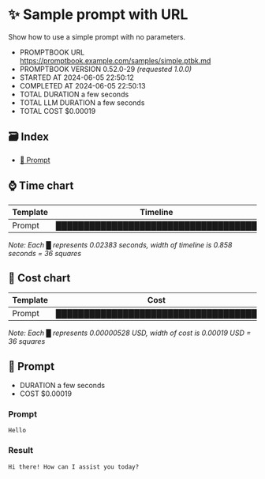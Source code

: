 # ✨ Sample prompt with URL

Show how to use a simple prompt with no parameters.

-   PROMPTBOOK URL https://promptbook.example.com/samples/simple.ptbk.md
-   PROMPTBOOK VERSION 0.52.0-29 _(requested 1.0.0)_
-   STARTED AT 2024-06-05 22:50:12
-   COMPLETED AT 2024-06-05 22:50:13
-   TOTAL DURATION a few seconds
-   TOTAL LLM DURATION a few seconds
-   TOTAL COST $0.00019

## 🗃 Index

-   [💬 Prompt](#-prompt)

## ⌚ Time chart

| Template | Timeline                             |
| -------- | ------------------------------------ |
| Prompt   | ████████████████████████████████████ |

_Note: Each █ represents 0.02383 seconds, width of timeline is 0.858 seconds = 36 squares_

## 💸 Cost chart

| Template | Cost                                 |
| -------- | ------------------------------------ |
| Prompt   | ████████████████████████████████████ |

_Note: Each █ represents 0.00000528 USD, width of cost is 0.00019 USD = 36 squares_

## 💬 Prompt

-   DURATION a few seconds
-   COST $0.00019

### Prompt

```
Hello
```

### Result

```
Hi there! How can I assist you today?
```
